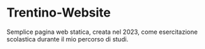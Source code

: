 # Trentino-Website

Semplice pagina web statica, creata nel 2023, come esercitazione scolastica durante il mio percorso di studi.
